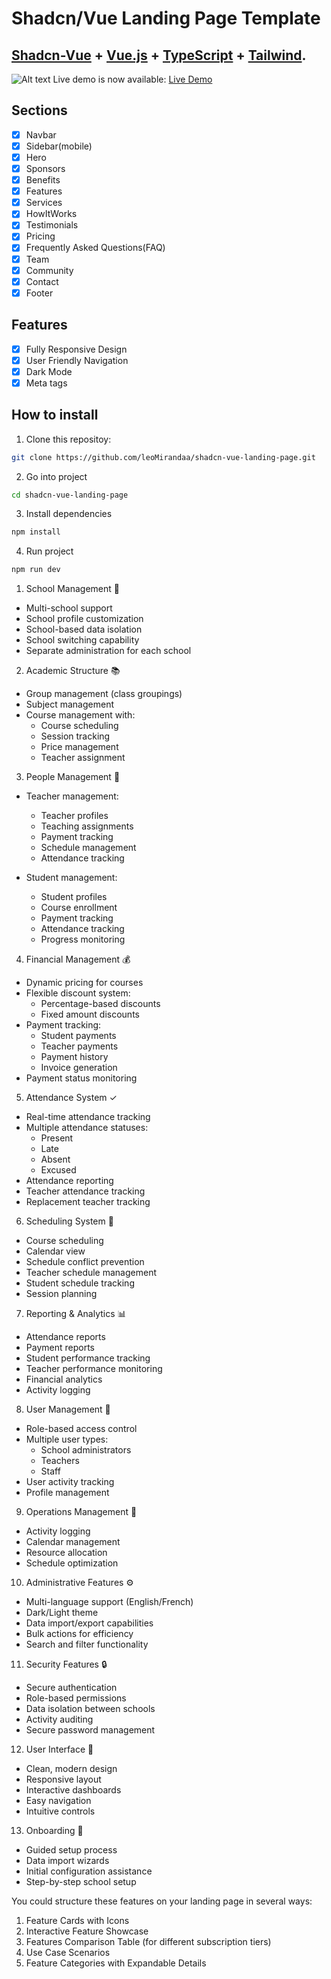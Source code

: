# Shadcn/Vue Landing Page Template

## <a href="https://www.shadcn-vue.com/" target="_blank">Shadcn-Vue</a> + <a href="https://vuejs.org/" target="_blank">Vue.js</a> + <a href="https://www.typescriptlang.org/" target="_blank">TypeScript</a> + <a href="https://tailwindcss.com/" target="_blank">Tailwind</a>.

![Alt text](./public/demo-img.jpg)
Live demo is now available: <a href="https://shadcn-vue-landing-page.vercel.app" target="_blank">Live Demo</a>

## Sections

- [x] Navbar
- [x] Sidebar(mobile)
- [x] Hero
- [x] Sponsors
- [x] Benefits
- [x] Features
- [x] Services
- [x] HowItWorks
- [x] Testimonials
- [x] Pricing
- [x] Frequently Asked Questions(FAQ)
- [x] Team
- [x] Community
- [x] Contact
- [x] Footer

## Features

- [x] Fully Responsive Design
- [x] User Friendly Navigation
- [x] Dark Mode
- [x] Meta tags

## How to install

1. Clone this repositoy:

```bash
git clone https://github.com/leoMirandaa/shadcn-vue-landing-page.git
```

2. Go into project

```bash
cd shadcn-vue-landing-page
```

3. Install dependencies

```bash
npm install
```

4. Run project

```bash
npm run dev
```

1. School Management 🏫
- Multi-school support
- School profile customization
- School-based data isolation
- School switching capability
- Separate administration for each school

2. Academic Structure 📚
- Group management (class groupings)
- Subject management
- Course management with:
  - Course scheduling
  - Session tracking
  - Price management
  - Teacher assignment

3. People Management 👥
- Teacher management:
  - Teacher profiles
  - Teaching assignments
  - Payment tracking
  - Schedule management
  - Attendance tracking

- Student management:
  - Student profiles
  - Course enrollment
  - Payment tracking
  - Attendance tracking
  - Progress monitoring

4. Financial Management 💰
- Dynamic pricing for courses
- Flexible discount system:
  - Percentage-based discounts
  - Fixed amount discounts
- Payment tracking:
  - Student payments
  - Teacher payments
  - Payment history
  - Invoice generation
- Payment status monitoring

5. Attendance System ✓
- Real-time attendance tracking
- Multiple attendance statuses:
  - Present
  - Late
  - Absent
  - Excused
- Attendance reporting
- Teacher attendance tracking
- Replacement teacher tracking

6. Scheduling System 📅
- Course scheduling
- Calendar view
- Schedule conflict prevention
- Teacher schedule management
- Student schedule tracking
- Session planning

7. Reporting & Analytics 📊
- Attendance reports
- Payment reports
- Student performance tracking
- Teacher performance monitoring
- Financial analytics
- Activity logging

8. User Management 👤
- Role-based access control
- Multiple user types:
  - School administrators
  - Teachers
  - Staff
- User activity tracking
- Profile management

9. Operations Management 🔄
- Activity logging
- Calendar management
- Resource allocation
- Schedule optimization

10. Administrative Features ⚙️
- Multi-language support (English/French)
- Dark/Light theme
- Data import/export capabilities
- Bulk actions for efficiency
- Search and filter functionality

11. Security Features 🔒
- Secure authentication
- Role-based permissions
- Data isolation between schools
- Activity auditing
- Secure password management

12. User Interface 🎨
- Clean, modern design
- Responsive layout
- Interactive dashboards
- Easy navigation
- Intuitive controls

13. Onboarding 🚀
- Guided setup process
- Data import wizards
- Initial configuration assistance
- Step-by-step school setup

You could structure these features on your landing page in several ways:

1. Feature Cards with Icons
2. Interactive Feature Showcase
3. Features Comparison Table (for different subscription tiers)
4. Use Case Scenarios
5. Feature Categories with Expandable Details
